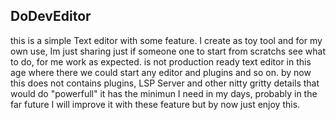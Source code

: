 ## DoDevEditor

this is a simple Text editor with some feature. I create as toy tool and for 
my own use, Im just sharing just if someone one to start from scratchs see 
what to do, for me work as expected. is not production ready text editor in this age
where there we could start any editor and plugins and so on. by now this does not contains
plugins, LSP Server and other nitty gritty details that would do "powerfull" 
it has the minimun I need in my days, probably in the far future I will improve it with 
these feature but by now just enjoy this. 



